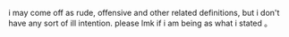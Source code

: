 i may come off as rude, offensive and other related definitions, but i don't have any sort of ill intention. please lmk if i am being as what i stated ｡
